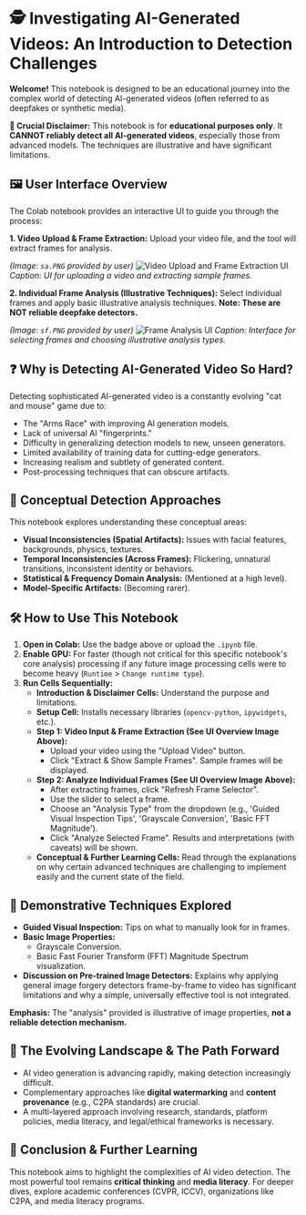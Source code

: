 # 🕵️ Investigating AI-Generated Videos: An Introduction to Detection Challenges

**Welcome!** This notebook is designed to be an educational journey into the complex world of detecting AI-generated videos (often referred to as deepfakes or synthetic media).

**🚨 Crucial Disclaimer:** This notebook is for **educational purposes only**. It **CANNOT reliably detect all AI-generated videos**, especially those from advanced models. The techniques are illustrative and have significant limitations.

## 🖼️ User Interface Overview

The Colab notebook provides an interactive UI to guide you through the process:

**1. Video Upload & Frame Extraction:**
Upload your video file, and the tool will extract frames for analysis.

*(Image: `sa.PNG` provided by user)*
![Video Upload and Frame Extraction UI](assets/video_upload_ui.PNG)
*Caption: UI for uploading a video and extracting sample frames.*

**2. Individual Frame Analysis (Illustrative Techniques):**
Select individual frames and apply basic illustrative analysis techniques. **Note: These are NOT reliable deepfake detectors.**

*(Image: `sf.PNG` provided by user)*
![Frame Analysis UI](assets/frame_analysis_ui.PNG)
*Caption: Interface for selecting frames and choosing illustrative analysis types.*

## ❓ Why is Detecting AI-Generated Video So Hard?

Detecting sophisticated AI-generated video is a constantly evolving "cat and mouse" game due to:
* The "Arms Race" with improving AI generation models.
* Lack of universal AI "fingerprints."
* Difficulty in generalizing detection models to new, unseen generators.
* Limited availability of training data for cutting-edge generators.
* Increasing realism and subtlety of generated content.
* Post-processing techniques that can obscure artifacts.

## 🤔 Conceptual Detection Approaches

This notebook explores understanding these conceptual areas:
* **Visual Inconsistencies (Spatial Artifacts):** Issues with facial features, backgrounds, physics, textures.
* **Temporal Inconsistencies (Across Frames):** Flickering, unnatural transitions, inconsistent identity or behaviors.
* **Statistical & Frequency Domain Analysis:** (Mentioned at a high level).
* **Model-Specific Artifacts:** (Becoming rarer).

## 🛠️ How to Use This Notebook

1.  **Open in Colab:** Use the badge above or upload the `.ipynb` file.
2.  **Enable GPU:** For faster (though not critical for this specific notebook's core analysis) processing if any future image processing cells were to become heavy (`Runtime` > `Change runtime type`).
3.  **Run Cells Sequentially:**
    * **Introduction & Disclaimer Cells:** Understand the purpose and limitations.
    * **Setup Cell:** Installs necessary libraries (`opencv-python`, `ipywidgets`, etc.).
    * **Step 1: Video Input & Frame Extraction (See UI Overview Image Above):**
        * Upload your video using the "Upload Video" button.
        * Click "Extract & Show Sample Frames". Sample frames will be displayed.
    * **Step 2: Analyze Individual Frames (See UI Overview Image Above):**
        * After extracting frames, click "Refresh Frame Selector".
        * Use the slider to select a frame.
        * Choose an "Analysis Type" from the dropdown (e.g., 'Guided Visual Inspection Tips', 'Grayscale Conversion', 'Basic FFT Magnitude').
        * Click "Analyze Selected Frame". Results and interpretations (with caveats) will be shown.
    * **Conceptual & Further Learning Cells:** Read through the explanations on why certain advanced techniques are challenging to implement easily and the current state of the field.

## 🔬 Demonstrative Techniques Explored

* **Guided Visual Inspection:** Tips on what to manually look for in frames.
* **Basic Image Properties:**
    * Grayscale Conversion.
    * Basic Fast Fourier Transform (FFT) Magnitude Spectrum visualization.
* **Discussion on Pre-trained Image Detectors:** Explains why applying general image forgery detectors frame-by-frame to video has significant limitations and why a simple, universally effective tool is not integrated.

**Emphasis:** The "analysis" provided is illustrative of image properties, **not a reliable detection mechanism.**

## 🌊 The Evolving Landscape & The Path Forward

* AI video generation is advancing rapidly, making detection increasingly difficult.
* Complementary approaches like **digital watermarking** and **content provenance** (e.g., C2PA standards) are crucial.
* A multi-layered approach involving research, standards, platform policies, media literacy, and legal/ethical frameworks is necessary.

## 🏁 Conclusion & Further Learning

This notebook aims to highlight the complexities of AI video detection. The most powerful tool remains **critical thinking** and **media literacy**. For deeper dives, explore academic conferences (CVPR, ICCV), organizations like C2PA, and media literacy programs.

